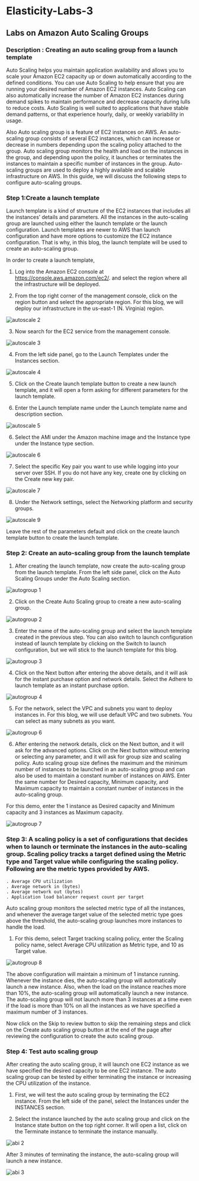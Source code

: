 # Elasticity-Labs-3
##  Labs on Amazon Auto Scaling Groups

### Description : Creating an auto scaling group from a launch template

<P> Auto Scaling helps you maintain application availability and allows you to scale your Amazon EC2 capacity up or down automatically according to the defined conditions. You can use Auto Scaling to help ensure that you are running your desired number of Amazon EC2 instances. Auto Scaling can also automatically increase the number of Amazon EC2 instances during demand spikes to maintain performance and decrease capacity during lulls to reduce costs. Auto Scaling is well suited to applications that have stable demand patterns, or that experience hourly, daily, or weekly variability in usage.
  
Also Auto scaling group is a feature of EC2 instances on AWS. An auto-scaling group consists of several EC2 instances, which can increase or decrease in numbers depending upon the scaling policy attached to the group. Auto scaling group monitors the health and load on the instances in the group, and depending upon the policy, it launches or terminates the instances to maintain a specific number of instances in the group. Auto-scaling groups are used to deploy a highly available and scalable infrastructure on AWS. In this guide, we will discuss the following steps to configure auto-scaling groups.
  
### Step 1:Create a launch template
Launch template is a kind of structure of the EC2 instances that includes all the instances’ details and parameters. All the instances in the auto-scaling group are launched using either the launch template or the launch configuration. Launch templates are newer to AWS than launch configuration and have more options to customize the EC2 instance configuration. That is why, in this blog, the launch template will be used to create an auto-scaling group.  
  
  In order to create a launch template, 
  
1. Log into the Amazon EC2 console at https://console.aws.amazon.com/ec2/. and select the region where all the infrastructure will be deployed.
  
2. From the top right corner of the management console, click on the region button and select the appropriate region. For this blog, we will deploy our infrastructure in the us-east-1 (N. Virginia) region.
  
  ![autoscale 2](https://user-images.githubusercontent.com/103466963/174792371-83521dde-fe68-405a-9512-f633d4571778.png)
  
3. Now search for the EC2 service from the management console.
  
  ![autoscale 3](https://user-images.githubusercontent.com/103466963/174792758-600b1e50-23fc-42c7-a3a0-62d2775205b9.png)
  
4. From the left side panel, go to the Launch Templates under the Instances section.
  
![autoscale 4](https://user-images.githubusercontent.com/103466963/174793622-952029d1-6b84-4b58-8df1-7a9cf16f7122.png)

5. Click on the Create launch template button to create a new launch template, and it will open a form asking for different parameters for the launch template.  
  
6. Enter the Launch template name under the Launch template name and description section.  
  
 ![autoscale 5](https://user-images.githubusercontent.com/103466963/174794427-4a4121f1-0f49-403b-ac41-3c8d19491c85.png)
  
6. Select the AMI under the Amazon machine image and the Instance type under the Instance type section.

  ![autoscale 6](https://user-images.githubusercontent.com/103466963/174795313-92749aeb-9f2f-4259-a1ad-650144969ba4.png)
  
7. Select the specific Key pair you want to use while logging into your server over SSH. If you do not have any key, create one by clicking on the Create new key pair.
  
  ![autoscale 7](https://user-images.githubusercontent.com/103466963/174797078-8d6b3cbd-901c-44be-8105-91213aea4d44.png)

8. Under the Network settings, select the Networking platform and security groups.

 ![autoscale 9](https://user-images.githubusercontent.com/103466963/174797591-35f5db33-f7d6-4b36-9315-1bcf73c0340d.png)

  Leave the rest of the parameters default and click on the create launch template button to create the launch template.

### Step 2: Create an auto-scaling group from the launch template  
  
 1. After creating the launch template, now create the auto-scaling group from the launch template. From the left side panel, click on the Auto Scaling Groups under the Auto Scaling section.

  ![autogroup 1](https://user-images.githubusercontent.com/103466963/174806090-be0aff21-0869-4ffb-a623-6e4ce742489c.png)

 2. Click on the Create Auto Scaling group to create a new auto-scaling group.  
  
 ![autogroup 2](https://user-images.githubusercontent.com/103466963/174808399-ac9c5753-889f-4069-a993-d14642e4f2da.png)

 3. Enter the name of the auto-scaling group and select the launch template created in the previous step. You can also switch to launch configuration instead of launch template by clicking on the Switch to launch configuration, but we will stick to the launch template for this blog.

 ![autogroup 3](https://user-images.githubusercontent.com/103466963/174808733-f76da9d8-14a4-4a64-a81a-5f6ac9cce42a.png)

4. Click on the Next button after entering the above details, and it will ask for the instant purchase option and network details. Select the Adhere to launch template as an instant purchase option.
  
 ![autogroup 4](https://user-images.githubusercontent.com/103466963/174809238-d94bb9f1-f2fc-45dd-80ec-d3e49ec2673a.png)
  
5. For the network, select the VPC and subnets you want to deploy instances in. For this blog, we will use default VPC and two subnets. You can select as many subnets as you want.

![autogroup 6](https://user-images.githubusercontent.com/103466963/174810690-b39a39d3-b64c-445d-89c2-8e598d3035bf.png)
  
6. After entering the network details, click on the Next button, and it will ask for the advanced options. Click on the Next button without entering or selecting any parameter, and it will ask for group size and scaling policy. Auto scaling group size defines the maximum and the minimum number of instances to be launched in an auto-scaling group and can also be used to maintain a constant number of instances on AWS. Enter the same number for Desired capacity, Minimum capacity, and Maximum capacity to maintain a constant number of instances in the auto-scaling group.
  
  For this demo, enter the 1 instance as Desired capacity and Minimum capacity and 3 instances as Maximum capacity.

![autogroup 7](https://user-images.githubusercontent.com/103466963/174814147-88a01be9-dfbf-4ca8-97eb-4e3367deb606.png)

### Step 3: A scaling policy is a set of configurations that decides when to launch or terminate the instances in the auto-scaling group. Scaling policy tracks a target defined using the Metric type and Target value while configuring the scaling policy. Following are the metric types provided by AWS.
  
    . Average CPU utilization
    . Average network in (bytes)
    . Average network out (bytes)
    . Application load balancer request count per target

  Auto scaling group monitors the selected metric type of all the instances, and whenever the average target value of the selected metric type goes above the threshold, the auto-scaling group launches more instances to handle the load.
  
1. For this demo, select Target tracking scaling policy, enter the Scaling policy name, select Average CPU utilization as Metric type, and 10 as Target value.
  
 ![autogroup 8](https://user-images.githubusercontent.com/103466963/174815668-70be1328-6074-46a5-916d-67c20d53b133.png)

 The above configuration will maintain a minimum of 1 instance running. Whenever the instance dies, the auto-scaling group will automatically launch a new instance. Also, when the load on the instance reaches more than 10%, the auto-scaling group will automatically launch a new instance. The auto-scaling group will not launch more than 3 instances at a time even if the load is more than 10% on all the instances as we have specified a maximum number of 3 instances.
  
  Now click on the Skip to review button to skip the remaining steps and click on the Create auto scaling group button at the end of the page after reviewing the configuration to create the auto scaling group.
  
### Step 4: Test auto scaling group

  After creating the auto scaling group, it will launch one EC2 instance as we have specified the desired capacity to be one EC2 instance. The auto scaling group can be tested by either terminating the instance or increasing the CPU utilization of the instance.

1. First, we will test the auto scaling group by terminating the EC2 instance. From the left side of the panel, select the Instances under the INSTANCES section.
  
2. Select the instance launched by the auto scaling group and click on the Instance state button on the top right corner. It will open a list, click on the Terminate instance to terminate the instance manually.
  
  ![abi 2](https://user-images.githubusercontent.com/103466963/174820354-80df2191-3a42-487a-af52-68af51ff47dc.png)
  
  After 3 minutes of terminating the instance, the auto-scaling group will launch a new instance.  
 
  ![abi 3](https://user-images.githubusercontent.com/103466963/174820354-80df2191-3a42-487a-af52-68af51ff47dc.png)
  
  
  
  
  
  
  
  
  
  
  
  
